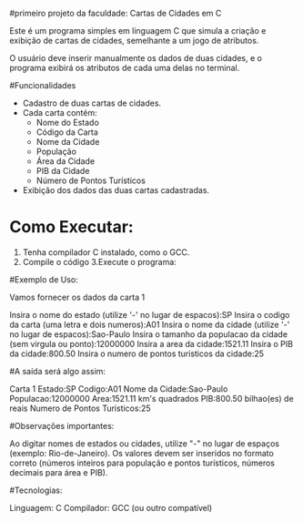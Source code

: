 #primeiro projeto da faculdade: Cartas de Cidades em C

Este é um programa simples em linguagem C que simula a criação e exibição de cartas de cidades, semelhante a um jogo de atributos.

O usuário deve inserir manualmente os dados de duas cidades, e o programa exibirá os atributos de cada uma delas no terminal.

#Funcionalidades
- Cadastro de duas cartas de cidades.
- Cada carta contém:
  - Nome do Estado
  - Código da Carta
  - Nome da Cidade
  - População
  - Área da Cidade
  - PIB da Cidade
  - Número de Pontos Turísticos
- Exibição dos dados das duas cartas cadastradas.

# Como Executar:

1. Tenha compilador C instalado, como o GCC.
2. Compile o código 
3.Execute o programa:


#Exemplo de Uso:

Vamos fornecer os dados da carta 1

Insira o nome do estado (utilize '-' no lugar de espacos):SP
Insira o codigo da carta (uma letra e dois numeros):A01
Insira o nome da cidade (utilize '-' no lugar de espacos):Sao-Paulo
Insira o tamanho da populacao da cidade (sem virgula ou ponto):12000000
Insira a area da cidade:1521.11
Insira o PIB da cidade:800.50
Insira o numero de pontos turisticos da cidade:25

#A saída será algo assim:

Carta 1
Estado:SP
Codigo:A01
Nome da Cidade:Sao-Paulo
Populacao:12000000
Area:1521.11 km's quadrados
PIB:800.50 bilhao(es) de reais
Numero de Pontos Turisticos:25

#Observações importantes:

Ao digitar nomes de estados ou cidades, utilize "-" no lugar de espaços (exemplo: Rio-de-Janeiro).
Os valores devem ser inseridos no formato correto (números inteiros para população e pontos turísticos, números decimais para área e PIB).

#Tecnologias:

Linguagem: C
Compilador: GCC (ou outro compatível)
  
